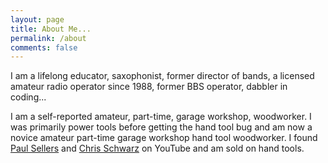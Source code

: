 ```yaml
---
layout: page
title: About Me...
permalink: /about
comments: false
---
```


I am a lifelong educator, saxophonist, former director of bands, a licensed amateur radio operator since 1988, former BBS operator, dabbler in coding...

I am a self-reported amateur, part-time, garage workshop, woodworker. I was primarily power tools before getting the hand tool bug and am now a novice amateur part-time garage workshop hand tool woodworker. I found [Paul Sellers](https://paulsellers.com/) and [Chris Schwarz](https://christophermschwarz.com/) on YouTube and am sold on hand tools.